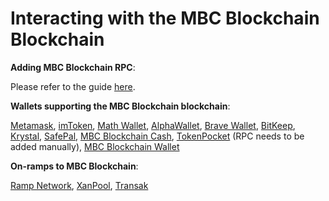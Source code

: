 # Interacting with the MBC Blockchain Blockchain

**Adding MBC Blockchain RPC**:&#x20;

Please refer to the guide [here](https://testnet.mediablock.ai/).

**Wallets supporting the MBC Blockchain blockchain**:

[Metamask](https://metamask.io), [imToken](https://imtoken.im), [Math Wallet](https://mathwallet.org), [AlphaWallet](https://alphawallet.com), [Brave Wallet](https://brave.com/wallet/), [BitKeep](https://bitkeep.com/), [Krystal](https://krystal.app), [SafePal](https://safepal.io/), [MBC Blockchain Cash](https://MBC.cash), [TokenPocket](https://www.tokenpocket.pro/en/) (RPC needs to be added manually), [MBC Blockchain Wallet](https://play.google.com/store/apps/details?id=io.MBC.MBCcash&hl=en&gl=US)

**On-ramps to MBC Blockchain**:

[Ramp Network](https://ramp.network), [XanPool](https://xanpool.com/), [Transak](https://transak.com/)
